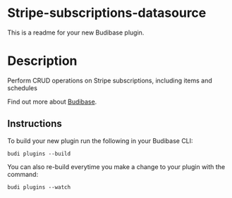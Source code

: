 # Stripe-subscriptions-datasource
This is a readme for your new Budibase plugin.

# Description
Perform CRUD operations on Stripe subscriptions, including items and schedules

Find out more about [Budibase](https://github.com/Budibase/budibase).

## Instructions

To build your new  plugin run the following in your Budibase CLI:
```
budi plugins --build
```

You can also re-build everytime you make a change to your plugin with the command:
```
budi plugins --watch
```
